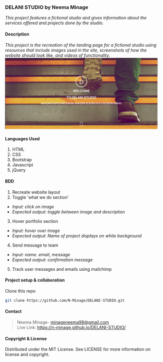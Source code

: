 ### **DELANI STUDIO** by Neema Minage
_This project features a fictional studio and gives information about the services offered and projects done by the studio._

#### **Description**
*This project is the recreation of the landing page for a fictional studio using resources that include images used in the site, screenshots of how the website should look like, and videos of functionality.*
![Website screenshot](images/screenshot.jpg?raw=true "Landing page screenshot")

#### **Languages Used**
1. HTML 
2. CSS
3. Bootstrap
4. Javascript
5. jQuery

#### **BDD**
1. Recreate website layout
2. Toggle 'what we do section'
* _Input: click on image_
* _Expected output: toggle between image and description_
3. Hover portfolio section
* _Input: hover over image_
* _Expected output: Name of project displays on white background_
4. Send message to team
* _Input: name. email, message_
* _Expected output: confirmation message_ 
5. Track user messages and emails using mailchimp

#### **Project setup & collaboration**
Clone this repo
```sh
git clone https://github.com/N-Minage/DELANI-STUDIO.git
```

#### **Contact**
>Neema Minage- minageneema98@gmail.com <br>
>Live Link: https://n-minage.github.io/DELANI-STUDIO/

#### **Copyright & License**
Distributed under the MIT License. See LICENSE for more information on license and copyright. 
